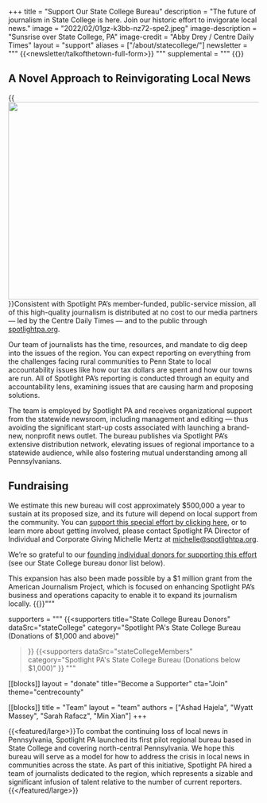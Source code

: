 +++
title = "Support Our State College Bureau"
description = "The future of journalism in State College is here. Join our historic effort to invigorate local news."
image = "2022/02/01gz-k3bb-nz72-spe2.jpeg"
image-description = "Sunsrise over State College, PA"
image-credit = "Abby Drey / Centre Daily Times"
layout = "support"
aliases = ["/about/statecollege/"]
newsletter = """
  {{<newsletter/talkofthetown-full-form>}}
"""
supplemental = """
{{<supplemental>}}
## A Novel Approach to Reinvigorating Local News

{{<image src="https://www.spotlightpa.org/imgproxy/insecure/rt:fill/w:590/h:372/g:ce/el:1/q:75/MjAyMi8wMi8wMWd6LWszYmItbno3Mi1zcGUyLmpwZWc=.jpeg" description="Sunsrise over State College, PA" credit="Abby Drey / Centre Daily Times" width="610" height="398">}}Consistent with Spotlight PA’s member-funded, public-service mission, all of this high-quality journalism is distributed at no cost to our media partners — led by the Centre Daily Times — and to the public through <a href="/">spotlightpa.org</a>.

Our team of journalists has the time, resources, and mandate to dig deep into the issues of the region. You can expect reporting on everything from the challenges facing rural communities to Penn State to local accountability issues like how our tax dollars are spent and how our towns are run. All of Spotlight PA’s reporting is conducted through an equity and accountability lens, examining issues that are causing harm and proposing solutions.

The team is employed by Spotlight PA and receives organizational support from the statewide newsroom, including management and editing — thus avoiding the significant start-up costs associated with launching a brand-new, nonprofit news outlet. The bureau publishes via Spotlight PA’s extensive distribution network, elevating issues of regional importance to a statewide audience, while also fostering mutual understanding among all Pennsylvanians.

## Fundraising

We estimate this new bureau will cost approximately $500,000 a year to sustain at its proposed size, and its future will depend on local support from the community. You can <a href="/donate/statecollege?">support this special effort by clicking here</a>, or to learn more about getting involved, please contact Spotlight PA Director of Individual and Corporate Giving Michelle Mertz at <a href="mailto:michelle@spotlightpa.org">michelle@spotlightpa.org</a>. 

We’re so grateful to our <a href="#state-college-bureau-donors">founding individual donors for supporting this effort</a> (see our State College bureau donor list below).

This expansion has also been made possible by a $1 million grant from the American Journalism Project, which is focused on enhancing Spotlight PA’s business and operations capacity to enable it to expand its journalism locally.
{{</supplemental>}}"""

supporters = """
{{<supporters
  title="State College Bureau Donors"
  dataSrc="stateCollege"
  category="Spotlight PA's State College Bureau (Donations of $1,000 and above)"
>}}
{{<supporters
  dataSrc="stateCollegeMembers"
  category="Spotlight PA's State College Bureau (Donations below $1,000)"
>}}
"""

[[blocks]]
layout = "donate"
title="Become a Supporter"
cta="Join"
theme="centrecounty"

[[blocks]]
title =  "Team"
layout = "team"
authors = ["Ashad Hajela", "Wyatt Massey", "Sarah Rafacz", "Min Xian"]
+++

{{<featured/large>}}To combat the continuing loss of local news in Pennsylvania, Spotlight PA launched its first pilot regional bureau based in State College and covering north-central Pennsylvania. We hope this bureau will serve as a model for how to address the crisis in local news in communities across the state. As part of this initiative, Spotlight PA hired a team of journalists dedicated to the region, which represents a sizable and significant infusion of talent relative to the number of current reporters.{{</featured/large>}}